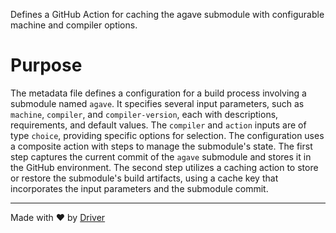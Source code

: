 <!--------------------------------------------------------------------------------->
<!-- IMPORTANT: This file is auto-generated by Driver (https://driver.ai). -------->
<!-- Manual edits may be overwritten on future commits. --------------------------->
<!--------------------------------------------------------------------------------->

Defines a GitHub Action for caching the agave submodule with configurable machine and compiler options.

# Purpose
The metadata file defines a configuration for a build process involving a submodule named `agave`. It specifies several input parameters, such as `machine`, `compiler`, and `compiler-version`, each with descriptions, requirements, and default values. The `compiler` and `action` inputs are of type `choice`, providing specific options for selection. The configuration uses a composite action with steps to manage the submodule's state. The first step captures the current commit of the `agave` submodule and stores it in the GitHub environment. The second step utilizes a caching action to store or restore the submodule's build artifacts, using a cache key that incorporates the input parameters and the submodule commit.

---
Made with ❤️ by [Driver](https://www.driver.ai/)